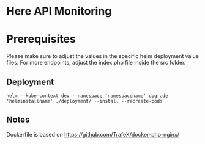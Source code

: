 # Here API Monitoring

# Prerequisites
Please make sure to adjust the values in the specific helm deployment value files. 
For more endpoints, adjust the index.php file inside the src folder.

## Deployment
```
helm --kube-context dev --namespace 'namespacename' upgrade 'helminstallname' ./deployment/ --install --recreate-pods
```

## Notes
Dockerfile is based on <https://github.com/TrafeX/docker-php-nginx/>
